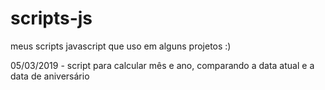 # scripts-js
meus scripts javascript que uso em alguns projetos :)

05/03/2019 - script para calcular mês e ano, comparando a data atual e a data de aniversário
